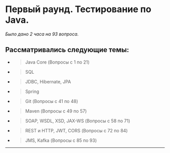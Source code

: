 # Первый раунд. Тестирование по Java.
_Было дано 2 часа на 93 вопроса._

## Рассматривались следующие темы:
- > Java Core (Вопросы с 1 по 21)
- > SQL 
- > JDBC, Hibernate, JPA 
- > Spring
- > Git (Вопросы с 41 по 48)
- > Maven (Вопросы с 49 по 57)
- > SOAP, WSDL, XSD, JAX-WS (Вопросы с 58 по 71)
- > REST и HTTP, JWT, CORS (Вопросы с 72 по 84)
- > JMS, Kafka (Вопросы с 85 по 93)

---

